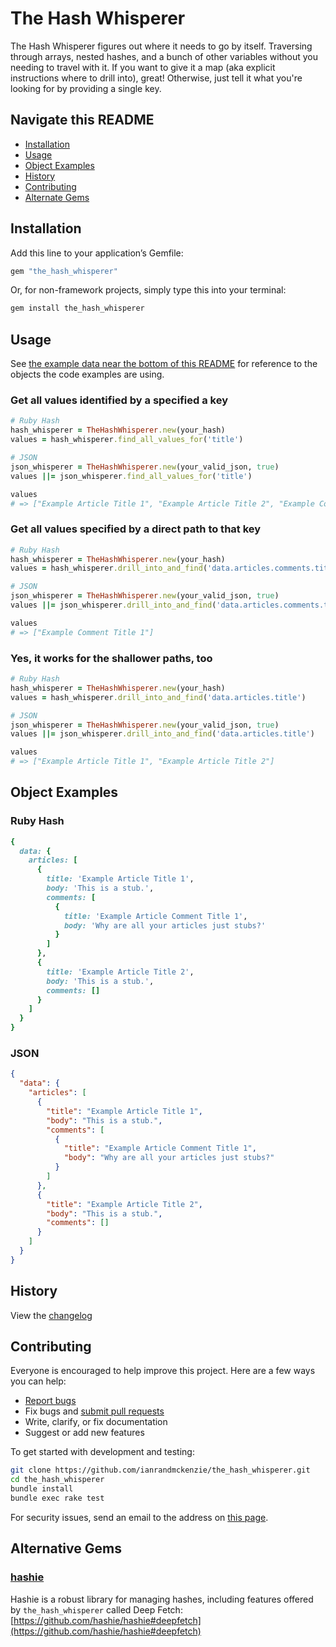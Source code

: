 # The Hash Whisperer
The Hash Whisperer figures out where it needs to go by itself. Traversing through arrays, nested hashes, and a bunch of other variables without you needing to travel with it. If you want to give it a map (aka explicit instructions where to drill into), great! Otherwise, just tell it what you're looking for by providing a single key.

## Navigate this README
* [Installation](#installation)
* [Usage](#usage)
* [Object Examples](#object-examples)
* [History](#history)
* [Contributing](#contributing)
* [Alternate Gems](#alternate-gems)

## Installation

Add this line to your application’s Gemfile:

```ruby
gem "the_hash_whisperer"
```

Or, for non-framework projects, simply type this into your terminal:

```bash
gem install the_hash_whisperer
```

## Usage

See [the example data near the bottom of this README](#object-examples) for reference to the objects the code examples are using.

### Get all values identified by a specified a key
```ruby
# Ruby Hash
hash_whisperer = TheHashWhisperer.new(your_hash)
values = hash_whisperer.find_all_values_for('title')

# JSON
json_whisperer = TheHashWhisperer.new(your_valid_json, true)
values ||= json_whisperer.find_all_values_for('title')

values
# => ["Example Article Title 1", "Example Article Title 2", "Example Comment Title 1"]
```

### Get all values specified by a direct path to that key
```ruby
# Ruby Hash
hash_whisperer = TheHashWhisperer.new(your_hash)
values = hash_whisperer.drill_into_and_find('data.articles.comments.title')

# JSON
json_whisperer = TheHashWhisperer.new(your_valid_json, true)
values ||= json_whisperer.drill_into_and_find('data.articles.comments.title')

values
# => ["Example Comment Title 1"]
```

### Yes, it works for the shallower paths, too
```ruby
# Ruby Hash
hash_whisperer = TheHashWhisperer.new(your_hash)
values = hash_whisperer.drill_into_and_find('data.articles.title')

# JSON
json_whisperer = TheHashWhisperer.new(your_valid_json, true)
values ||= json_whisperer.drill_into_and_find('data.articles.title')

values
# => ["Example Article Title 1", "Example Article Title 2"]
```

## Object Examples

### Ruby Hash
```ruby
{
  data: {
    articles: [
      {
        title: 'Example Article Title 1',
        body: 'This is a stub.',
        comments: [
          {
            title: 'Example Article Comment Title 1',
            body: 'Why are all your articles just stubs?'
          }
        ]
      },
      {
        title: 'Example Article Title 2',
        body: 'This is a stub.',
        comments: []
      }
    ]
  }
}
```

### JSON
```json
{
  "data": {
    "articles": [
      {
        "title": "Example Article Title 1",
        "body": "This is a stub.",
        "comments": [
          {
            "title": "Example Article Comment Title 1",
            "body": "Why are all your articles just stubs?"
          }
        ]
      },
      {
        "title": "Example Article Title 2",
        "body": "This is a stub.",
        "comments": []
      }
    ]
  }
}
```


## History

View the [changelog](https://github.com/ianrandmckenzie/the_hash_whisperer/blob/main/CHANGELOG.md)

## Contributing

Everyone is encouraged to help improve this project. Here are a few ways you can help:

- [Report bugs](https://github.com/ianrandmckenzie/the_hash_whisperer/issues)
- Fix bugs and [submit pull requests](https://github.com/ianrandmckenzie/the_hash_whisperer/pulls)
- Write, clarify, or fix documentation
- Suggest or add new features

To get started with development and testing:

```sh
git clone https://github.com/ianrandmckenzie/the_hash_whisperer.git
cd the_hash_whisperer
bundle install
bundle exec rake test
```

For security issues, send an email to the address on [this page](https://github.com/ianrandmckenzie).

## Alternative Gems

### [hashie](https://github.com/hashie/hashie)
Hashie is a robust library for managing hashes, including features offered by `the_hash_whisperer` called Deep Fetch:
[https://github.com/hashie/hashie#deepfetch](https://github.com/hashie/hashie#deepfetch)

